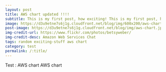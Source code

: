 ```yaml
---
layout: post
title: AWS chart updated !!!!
subtitle: This is my first post, how exciting! This is my first post, how exciting!
image: https://d3u9etne7s6j1g.cloudfront.net/blog/img/600x200/aws-chart.jpg
post-image: https://d3u9etne7s6j1g.cloudfront.net/blog/img/aws-chart.jpg
img-credit-url: https://www.flickr.com/photos/betsyweber/
img-credit-desc: Amazon Web Services Chat
tags: random exciting-stuff aws chart 
category: test
permalink: /:title/
---
```


Test : AWS chart AWS chart
